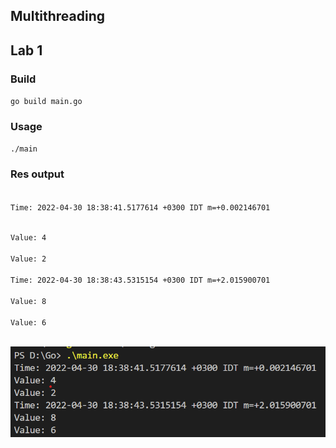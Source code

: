 ## Multithreading
## Lab 1

### Build
`go build main.go`

### Usage
`./main`

### Res output
<code>
Time: 2022-04-30 18:38:41.5177614 +0300 IDT m=+0.002146701  

Value: 4  
Value: 2  
Time: 2022-04-30 18:38:43.5315154 +0300 IDT m=+2.015900701  
Value: 8  
Value: 6  
</code> 

![my screenshot](screenshots/screen.png)